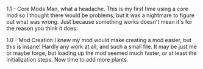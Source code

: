 1.1 - Core Mods
      Man, what a headache. This is my first time using a core mod so I thought
      there would be problems, but it was a nightmare to figure out what was wrong.
      Just because something works doesn't mean it's for the reason you think it
      does.

1.0 - Mod Creation
      I knew my mod would make creating a mod easier, but this is insane! Hardly
    any work at all, and such a small file. It may be just me or maybe forge, but
    loading up the mod seemed much faster, or at least the initialization steps.
    Now time to add more plants.